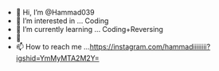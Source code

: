 - 👋 Hi, I’m @Hammad039
- 👀 I’m interested in ... Coding 
- 🌱 I’m currently learning ... Coding+Reversing 
- 💞️ 
- 📫 How to reach me ...https://instagram.com/hammadiiiiiiii?igshid=YmMyMTA2M2Y=

<!---
Hammad039/Hammad039 is a ✨ special ✨ repository because its `README.md` (this file) appears on your GitHub profile.
You can click the Preview link to take a look at your changes.
--->
